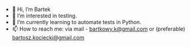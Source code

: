 - 👋 Hi, I’m Bartek
- 👀 I’m interested in testing.
- 🌱 I’m currently learning to automate tests in Python.
- 📫 How to reach me: via mail - bartkowy.k@gmail.com or (preferable) bartosz.kociecki@gmail.com

<!---
portnojek/portnojek is a ✨ special ✨ repository because its `README.md` (this file) appears on your GitHub profile.
You can click the Preview link to take a look at your changes.
--->
